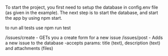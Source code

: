 To start the project, you first need to setup the database in config.env file (as given in the example).
The next step is to start the database, and start the app by using npm start.

to run all tests use npm run test

/issues/create - GETs you a create form for a new issue
/issues/post - Adds a new issue to the database
-accepts params: title (text), description (text) and attachments (files)
